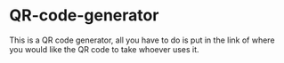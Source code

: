 # QR-code-generator
This is a QR code generator, all you have to do is put in the link of where you would like the QR code to take whoever uses it.
